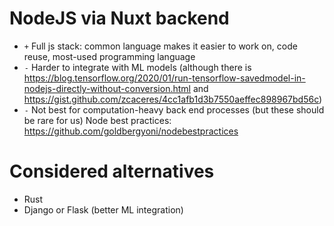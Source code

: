 # NodeJS via Nuxt backend

- `+` Full js stack: common language makes it easier to work on, code reuse, most-used programming language
- `-` Harder to integrate with ML models (although there is https://blog.tensorflow.org/2020/01/run-tensorflow-savedmodel-in-nodejs-directly-without-conversion.html and https://gist.github.com/zcaceres/4cc1afb1d3b7550aeffec898967bd56c)
- `-` Not best for computation-heavy back end processes (but these should be rare for us)
  Node best practices: https://github.com/goldbergyoni/nodebestpractices

# Considered alternatives

- Rust
- Django or Flask (better ML integration)
